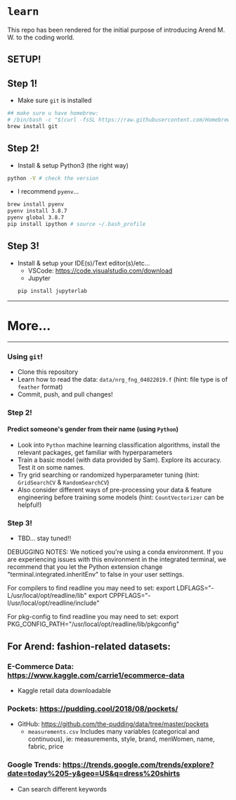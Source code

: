 # `learn`
This repo has been rendered for the initial purpose of introducing Arend M. W. to the coding world.

## SETUP!

## Step 1!
- Make sure `git` is installed
```sh
## make sure u have homebrew: 
# /bin/bash -c "$(curl -fsSL https://raw.githubusercontent.com/Homebrew/install/HEAD/install.sh)"
brew install git
```

## Step 2!
- Install & setup Python3 (the right way)

```sh
python -V # check the version
```

- I recommend `pyenv`...
```sh
brew install pyenv
pyenv install 3.8.7
pyenv global 3.8.7
pip install ipython # source ~/.bash_profile
```

## Step 3!
- Install & setup your IDE(s)/Text editor(s)/etc...
    + VSCode: https://code.visualstudio.com/download
    + Jupyter
    ```sh
    pip install jupyterlab
    ```





------------------------------------------------------------------
# More...
------------------------------------------------------------------

### Using `git`!
- Clone this repository
- Learn how to read the data: `data/nrg_fng_04022019.f` (hint: file type is of `feather` format)
- Commit, push, and pull changes!


### Step 2!
#### Predict someone's gender from their name (using `Python`)
- Look into `Python` machine learning classification algorithms, install the relevant packages, get familiar with hyperparameters
- Train a basic model (with data provided by Sam). Explore its accuracy. Test it on some names.
- Try grid searching or randomized hyperparameter tuning (hint: `GridSearchCV` & `RandomSearchCV`)
- Also consider different ways of pre-processing your data & feature engineering before training some models (hint: `CountVectorizer` can be helpful!)

### Step 3!
- TBD... stay tuned!!


DEBUGGING NOTES:
We noticed you're using a conda environment. If you are experiencing issues with this environment in the integrated terminal, we recommend that you let the Python extension change "terminal.integrated.inheritEnv" to false in your user settings.

For compilers to find readline you may need to set:
  export LDFLAGS="-L/usr/local/opt/readline/lib"
  export CPPFLAGS="-I/usr/local/opt/readline/include"

For pkg-config to find readline you may need to set:
  export PKG_CONFIG_PATH="/usr/local/opt/readline/lib/pkgconfig"



## For Arend: fashion-related datasets:

### E-Commerce Data: https://www.kaggle.com/carrie1/ecommerce-data
  - Kaggle retail data downloadable

### Pockets: https://pudding.cool/2018/08/pockets/
  - GitHub: https://github.com/the-pudding/data/tree/master/pockets
    + `measurements.csv` Includes many variables (categorical and continuous), ie: measurements, style, brand, menWomen, name, fabric, price

### Google Trends: https://trends.google.com/trends/explore?date=today%205-y&geo=US&q=dress%20shirts
  - Can search different keywords
